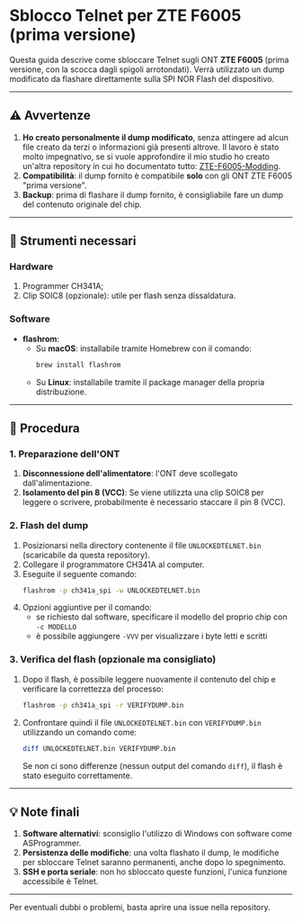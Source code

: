 # Sblocco Telnet per ZTE F6005 (prima versione)

Questa guida descrive come sbloccare Telnet sugli ONT **ZTE F6005** (prima versione, con la scocca dagli spigoli arrotondati). Verrà utilizzato un dump modificato da flashare direttamente sulla SPI NOR Flash del dispositivo.

---

## ⚠️ Avvertenze
1. **Ho creato personalmente il dump modificato**, senza attingere ad alcun file creato da terzi o informazioni già presenti altrove. Il lavoro è stato molto impegnativo, se si vuole approfondire il mio studio ho creato un'altra repository in cui ho documentato tutto: [ZTE-F6005-Modding](https://github.com/rgiorgiotech/ZTE-F6005-Modding).
2. **Compatibilità**: il dump fornito è compatibile **solo** con gli ONT ZTE F6005 "prima versione".
3. **Backup**: prima di flashare il dump fornito, è consigliabile fare un dump del contenuto originale del chip.

---

## 🔧 Strumenti necessari

### Hardware
1. Programmer CH341A;
2. Clip SOIC8 (opzionale): utile per flash senza dissaldatura.

### Software
- **flashrom**:
  - Su **macOS**: installabile tramite Homebrew con il comando:
    ```bash
    brew install flashrom
    ```
  - Su **Linux**: installabile tramite il package manager della propria distribuzione.

---

## 🚀 Procedura

### 1. Preparazione dell'ONT
1. **Disconnessione dell'alimentatore**: l'ONT deve scollegato dall'alimentazione.
2. **Isolamento del pin 8 (VCC)**: Se viene utilizzta una clip SOIC8 per leggere o scrivere, probabilmente è necessario staccare il pin 8 (VCC).

### 2. Flash del dump
1. Posizionarsi nella directory contenente il file `UNLOCKEDTELNET.bin` (scaricabile da questa repository).
2. Collegare il programmatore CH341A al computer.
3. Eseguite il seguente comando:
   ```bash
   flashrom -p ch341a_spi -w UNLOCKEDTELNET.bin
   ```
4. Opzioni aggiuntive per il comando:
   - se richiesto dal software, specificare il modello del proprio chip con `-c MODELLO`
   - è possibile aggiungere `-VVV` per visualizzare i byte letti e scritti
  
### 3. Verifica del flash (opzionale ma consigliato)
1. Dopo il flash, è possibile leggere nuovamente il contenuto del chip e verificare la correttezza del processo:
   ```bash
   flashrom -p ch341a_spi -r VERIFYDUMP.bin
   ```
2. Confrontare quindi il file `UNLOCKEDTELNET.bin` con `VERIFYDUMP.bin` utilizzando un comando come:
   ```bash
   diff UNLOCKEDTELNET.bin VERIFYDUMP.bin
   ```
   Se non ci sono differenze (nessun output del comando `diff`), il flash è stato eseguito correttamente.

---

## 💡 Note finali
1. **Software alternativi**: sconsiglio l'utilizzo di Windows con software come ASProgrammer.
2. **Persistenza delle modifiche**: una volta flashato il dump, le modifiche per sbloccare Telnet saranno permanenti, anche dopo lo spegnimento.
3. **SSH e porta seriale**: non ho sbloccato queste funzioni, l'unica funzione accessibile è Telnet.

---

Per eventuali dubbi o problemi, basta aprire una issue nella repository.
